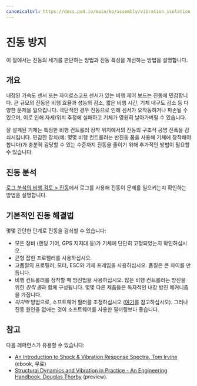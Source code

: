```yaml
---
canonicalUrl: https://docs.px4.io/main/ko/assembly/vibration_isolation
---
```


# 진동 방지

이 절에서는 진동의 세기를 판단하는 방법과 진동 특성을 개선하는 방법을 설명합니다.

## 개요

내장된 가속도 센서 또는 자이로스코프 센서가 있는 비행 제어 보드는 진동에 민감합니다. 큰 규모의 진동은 비행 효율과 성능의 감소, 짧은 비행 시간, 기체 내구도 감소 등 다양한 문제을 일으킵니다. 극단적인 경우 진동으로 인해 센서가 오작동하거나 파손될 수 있으며, 이로 인해 자세/위치 추정에 실패하고 기체가 영원히 날아가버릴 수 있습니다.

잘 설계된 기체는 특정한 비행 컨트롤러 장착 위치에서의 진동의 구조적 공명 진폭을 감쇠시킵니다. 민감한 장치(예: 몇몇 비행 컨트롤러는 반진동 폼을 사용해 기체에 장착해야 합니다)가 충분히 감당할 수 있는 수준까지 진동을 줄이기 위해 추가적인 방법이 필요할 수 있습니다.

## 진동 분석

[로그 분석의 비행 검토 > 진동](../log/flight_review.md#vibration)에서 로그를 사용해 진동이 문제를 일으키는지 확인하는 방법을 설명합니다.

## 기본적인 진동 해결법

몇몇 간단한 단계로 진동을 감쇠할 수 있습니다:

- 모든 장비 (랜딩 기어, GPS 지지대 등)가 기체에 단단히 고정되었는지 확인하십시오.
- 균형 잡힌 프로펠러를 사용하십시오.
- 고품질의 프로펠러, 모터, ESC와 기체 프레임을 사용하십시오. 품질은 큰 차이를 만듭니다.
- 비행 컨트롤러를 장착할 때 방진법을 사용하십시오. 많은 비행 컨트롤러는 방진을 위한 *장착 폼*과 함께 구성됩니다. 몇몇 다른 제품들은 독자적인 내장 방진 메커니즘을 가집니다.
- *마지막* 방법으로, 소프트웨어 필터를 조정하십시오 ([여기](../config_mc/racer_setup.md#filters)를 참고하십시오). 그러나 진동 원인을 없애는 것이 소프트웨어를 사용한 필터링보다 좋습니다.

## 참고

다음 레퍼런스가 유용할 수 있습니다:

- [An Introduction to Shock & Vibration Response Spectra, Tom Irvine](https://info.mide.com/hubfs/eBooks/ebook-tom-irvine-shock-vibration-response-spectra.pdf) (ebook, 무료)
- [Structural Dynamics and Vibration in Practice - An Engineering Handbook, Douglas Thorby](https://books.google.ch/books?id=PwzDuWDc8AgC&printsec=frontcover) (preview).